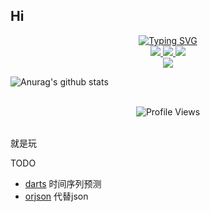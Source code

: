 ## Hi 


<p align="center">
<a href="https://github.com/farfarfun">
    <img src="https://readme-typing-svg.demolab.com?font=Georgia&size=18&duration=2000&pause=100&multiline=true&width=500&height=80&lines=farfarun;活到老+%7C+学到老+%7C+玩到老;牛哥永远都不老" alt="Typing SVG" />
</a>
<br/>

<a href="https://github.com/farfarfun">
    <img src="https://img.shields.io/badge/Website-farfarfun-red?style=flat-square">
</a>  

<!--<a href="https://gkos.dev/Resume.pdf">-->
<!--    <img src="https://img.shields.io/badge/PDF-CV-red?style=flat-square&logo=adobe">-->
<!--</a>  -->
<!--<a href="https://www.linkedin.com/in/gkos/">-->
<!--    <img src="https://img.shields.io/badge/-Linkedin-blue?style=flat-square&logo=linkedin">-->
<!--</a>-->
<a href="mailto:farfarfun@qq.com">
    <img src="https://img.shields.io/badge/Email-farfarfun@qq.com-red?style=flat-square&logo=gmail&logoColor=white">
</a>

<!--<a href='https://scholar.google.com/citations?user=b___QQ8AAAAJ&hl=en&authuser=1&oi=sra' target="_blank">-->
<!--    <img alt='GoogleScholar' src='https://img.shields.io/badge/Scholar-100000?style=flat&logo=GoogleScholar&logoColor=white&&color=0181FF'>-->
<!--</a>-->
<a href="https://pypi.org/user/niuliangtao/">
    <img src="https://img.shields.io/badge/PyPi-niuliangtao-blue?style=flat-square&logo=pypi&logoColor=white">
</a>
<!-- <a href="https://pypi.org/user/drkostas/">
    <img src="https://komarev.com/ghpvc/?username=drkostas&label=Visitors&color=0e75b6&style=flat" alt="googoldkhan" />
</a> -->

<br/> 

<!-- <a href="https://github.com/drkostas">
    <img src="https://github-readme-stats.vercel.app/api?username=drkostas&show_icons=true&count_private=true&show_icons=true&hide_border=true&hide_title=true&card_width=300px&hide_rank=true&bg_color=00000000&theme=dracula">
</a> -->

<a href="https://github.com/farfarfun">
    <img src="https://github-stats-alpha.vercel.app/api?username=farfun&cc=22272e&tc=37BCF6&ic=fff&bc=0000&count_private=true&include_all_commits=true&orgs=farfarfun">
</a>

![Anurag's github stats](https://github-readme-stats.vercel.app/api?username=farfun&orgs=farfarfun)
</p>


<br>
<div align="center">
  <img alt="Profile Views" src="https://komarev.com/ghpvc/?username=farfarfun&label=Profile%20views&style=aura&color=5865F2">  
</div>
<br>


就是玩


TODO
* [darts](https://github.com/unit8co/darts) 时间序列预测
* [orjson]() 代替json


